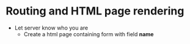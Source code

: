 # Routing and HTML page rendering

* Let server know who you are
  * Create a html page containing form with field **name**
  